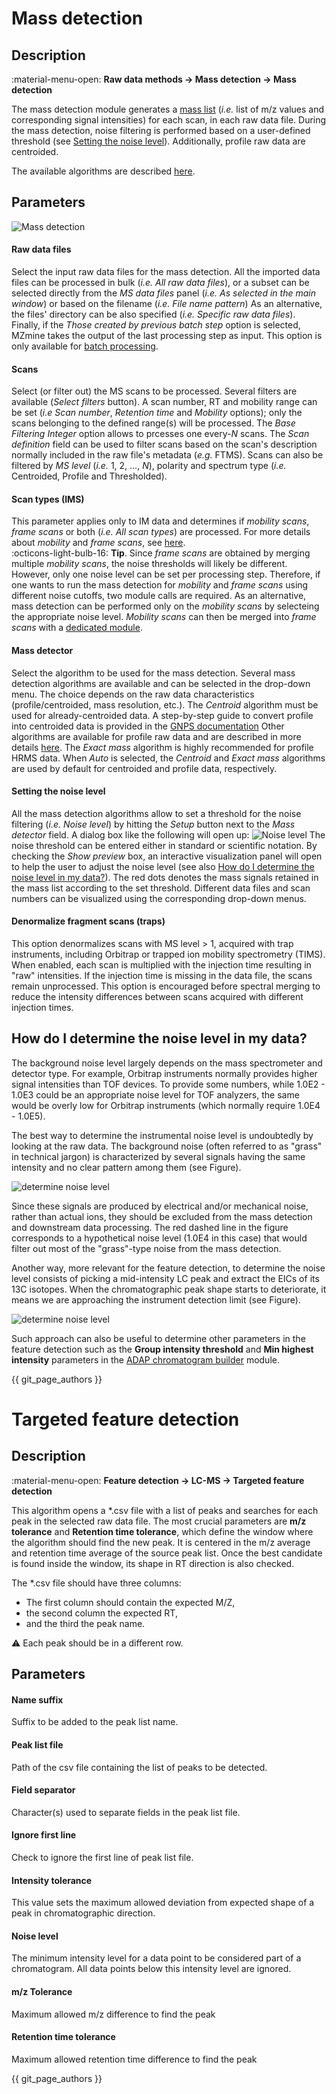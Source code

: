 # **Mass detection**

## **Description**

:material-menu-open: **Raw data methods → Mass detection → Mass detection**

The mass detection module generates a [mass list](../../terminology/general-terminology.md#mass-list) (_i.e._ list of m/z values and corresponding signal intensities) for each scan, in each raw data file. During the mass detection, noise filtering is performed based on a user-defined threshold (see [Setting the noise level](#setting-the-noise-level)). Additionally, profile raw data are centroided.

The available algorithms are described [here](mass-detection-algorithms.md).

## **Parameters**

![Mass detection](mass_detection_window.png)

#### **Raw data files**
Select the input raw data files for the mass detection. All the imported data files can be processed in bulk (_i.e._ _All raw data files_), or a subset can be selected directly from the _MS data files_ panel (_i.e._ _As selected in the main window_) or based on the filename (_i.e._ _File name pattern_) As an alternative, the files' directory can be also specified (_i.e._ _Specific raw data files_). Finally, if the _Those created by previous batch step_ option is selected, MZmine takes the output of the last processing step as input. This option is only available for [batch processing](../../workflows/batch_processing/batch-processing.md).

#### **Scans**
Select (or filter out) the MS scans to be processed. Several filters are available (_Select filters_ button). A scan number, RT and mobility range can be set (_i.e_ _Scan number_, _Retention time_ and _Mobility_ options); only the scans belonging to the defined range(s) will be processed. The _Base Filtering Integer_ option allows to prcesses one every-_N_ scans. The _Scan definition_ field can be used to filter scans based on the scan's description normally included in the raw file's metadata (_e.g._ FTMS). Scans can also be filtered by _MS level_ (_i.e._ 1, 2, ..., _N_), polarity and spectrum type (_i.e._ Centroided, Profile and Thresholded).

#### **Scan types (IMS)**
This parameter applies only to IM data and determines if _mobility scans_, _frame scans_ or both (_i.e._ _All scan types_) are processed. For more details about _mobility_ and _frame scans_, see [here](../../terminology/ion-mobility-terminology.md#accumulations-mobility-scans-and-frames).<br>
:octicons-light-bulb-16: **Tip**. Since _frame scans_ are obtained by merging multiple _mobility scans_, the noise thresholds will likely be different. However, only one noise level can be set per processing step. Therefore, if one wants to run the mass detection for _mobility_ and _frame scans_ using different noise cutoffs, two module calls are required. As an alternative, mass detection can be performed only on the _mobility scans_ by selecteing the appropriate noise level. _Mobility scans_ can then be merged into _frame scans_ with a [dedicated module](../featdet_mobility_scan_merging/mobility-scan-merging.md). 

#### **Mass detector**
Select the algorithm to be used for the mass detection. Several mass detection algorithms are available and can be selected in the drop-down menu. The choice depends on the raw data characteristics (profile/centroided, mass resolution, etc.). The _Centroid_ algorithm must be used for already-centroided data. A step-by-step guide to convert profile into centroided data is provided in the [GNPS documentation](https://ccms-ucsd.github.io/GNPSDocumentation/fileconversion/) Other algorithms are available for profile raw data and are described in more details [here](mass-detection-algorithms.md). The _Exact mass_ algorithm is highly recommended for profile HRMS data. When _Auto_ is selected, the _Centroid_ and _Exact mass_ algorithms are used by default for centroided and profile data, respectively.

#### **Setting the noise level**
All the mass detection algorithms allow to set a threshold for the noise filtering (_i.e._ _Noise level_) by hitting the _Setup_ button next to the _Mass detector_ field. A dialog box like the following will open up:
![Noise level](noise_level.png)
The noise threshold can be entered either in standard or scientific notation. By checking the _Show preview_ box, an interactive visualization panel will open to help the user to adjust the noise level (see also [How do I determine the noise level in my data?](#how-do-i-determine-the-noise-level-in-my-data)). The red dots denotes the mass signals retained in the mass list according to the set threshold. Different data files and scan numbers can be visualized using the corresponding drop-down menus.

#### **Denormalize fragment scans (traps)**
This option denormalizes scans with MS level > 1, acquired with trap instruments, including Orbitrap or trapped ion mobility
spectrometry (TIMS). When enabled, each scan is multiplied with the injection time resulting in "raw" intensities. If the injection time is missing in the data file, 
the scans remain unprocessed. This option is encouraged before spectral merging to reduce the intensity differences between
scans acquired with different injection times. 

## **How do I determine the noise level in my data?**
The background noise level largely depends on the mass spectrometer and detector type. For example, Orbitrap instruments normally provides higher signal intensities than TOF devices. To provide some numbers, while 1.0E2 - 1.0E3 could be an appropriate noise level for TOF analyzers, the same would be overly low for Orbitrap instruments (which normally require 1.0E4 - 1.0E5).

The best way to determine the instrumental noise level is undoubtedly by looking at the raw data. The background noise (often referred to as "grass" in technical jargon) is characterized by several signals having the same intensity and no clear pattern among them (see Figure). 

![determine noise level](determine_noise_level_new.png)

Since these signals are produced by electrical and/or mechanical noise, rather than actual ions, they should be excluded from the mass detection and downstream data processing. The red dashed line in the figure corresponds to a hypothetical noise level (1.0E4 in this case) that would filter out most of the "grass"-type noise from the mass detection.

Another way, more relevant for the feature detection, to determine the noise level consists of picking a mid-intensity LC peak and extract the EICs of its 13C isotopes. When the chromatographic peak shape starts to deteriorate, it means we are approaching the instrument detection limit (see Figure).

![determine noise level](determine_noise_level-2.png)

Such approach can also be useful to determine other parameters in the feature detection such as the **Group intensity threshold** and **Min highest intensity** parameters in the [ADAP chromatogram builder](../lc-ms_featdet/featdet_adap_chromatogram_builder/adap-chromatogram-builder.md#parameters) module.

{{ git_page_authors }}



# **Targeted feature detection**

## **Description**

:material-menu-open: **Feature detection → LC-MS → Targeted feature detection**

This algorithm opens a *.csv file with a list of peaks and searches for each peak in the selected raw data file. 
The most crucial parameters are **m/z tolerance** and **Retention time tolerance**, which define the window where the algorithm should find the new peak. It is centered in the m/z average and retention time average of the source peak list. Once the best candidate is found inside the window, its shape in RT direction is also checked.

The *.csv file should have three columns:

- The first column should contain the expected M/Z,
- the second column the expected RT,
- and the third the peak name. 

:warning: Each peak should be in a different row.

## **Parameters**

#### **Name suffix**

Suffix to be added to the peak list name.

#### **Peak list file**

Path of the csv file containing the list of peaks to be detected.

#### **Field separator**

Character(s) used to separate fields in the peak list file.

#### **Ignore first line**

Check to ignore the first line of peak list file.

#### **Intensity tolerance**

This value sets the maximum allowed deviation from expected shape of a peak in chromatographic direction.

#### **Noise level**

The minimum intensity level for a data point to be considered part of a chromatogram. All data points below this intensity level are ignored.

#### **m/z Tolerance**

Maximum allowed m/z difference to find the peak

#### **Retention time tolerance**
Maximum allowed retention time difference to find the peak

{{ git_page_authors }}



